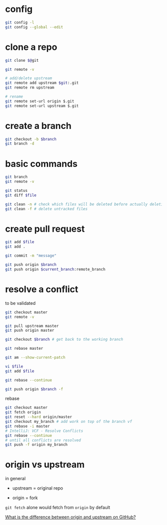# config

```bash
git config -l
git config --global --edit
```

# clone a repo

```bash
git clone $@git

git remote -v

# add/delete upstream
git remote add upstream $git:.git
git remote rm upstream

# rename
git remote set-url origin $.git
git remote set-url upstream $.git
```

# create a branch

```bash
git checkout -b $branch
git branch -d
```

# basic commands

```bash
git branch
git remote -v

git status
git diff $file

git clean -n # check which files will be deleted before actually deleting
git clean -f # delete untracked files
```

# create pull request

```bash
git add $file
git add .

git commit -m "message"

git push origin $branch
git push origin $current_branch:remote_branch
```

# resolve a conflict

to be validated

```bash
git checkout master
git remote -v

git pull upstream master
git push origin master

git checkout $branch # get back to the working branch

git rebase master

git am --show-current-patch

vi $file
git add $file

git rebase --continue

git push origin $branch -f
```

rebase

```bash
git checkout master
git fetch origin
git reset --hard origin/master
git checkout my_branch # add work on top of the branch vf
git rebase -i master
# IntelliJ: VCF - Resolve Conflicts
git rebase --continue
# until all conflicts are resolved
git push -f origin my_branch
```

# origin vs upstream

in general

- upstream = original repo

- origin = fork

`git fetch` alone would fetch from `origin` by default

[What is the difference between origin and upstream on GitHub?](https://stackoverflow.com/questions/9257533/what-is-the-difference-between-origin-and-upstream-on-github)
